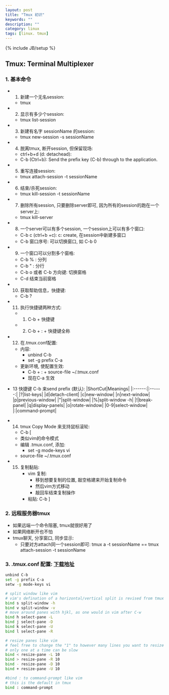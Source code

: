 ```yaml
---
layout: post
title: "Tmux 初识"
keywords: ""
description: ""
category: linux
tags: [linux. tmux]
---
```

{% include JB/setup %}

## Tmux: Terminal Multiplexer

### 1. 基本命令
* 1. 新建一个无名session: 
    * tmux
* 2. 显示有多少个session: 
    * tmux list-session
* 3. 新建有名字 sessionName 的session: 
    * tmux new-session -s sessionName
* 4. 脱离tmux, 断开session, 但保留现场:
    * ctrl+b+d (d: detachead):
    * C-b (Ctrl+b): Send the prefix key (C-b) through to the application.
* 5. 重写连接session: 
    * tmux attach-session -t sessionName
* 6. 结束/杀死session:
    * tmux kill-session -t sessionName
* 7. 删除所有session, 只要删除server即可, 因为所有的session的跑在一个server上:
    * tmux kill-server
* 8. 一个server可以有多个session, 一个session上可以有多个窗口:
    * C-b c (ctrl+b +c): c: create, 在session中新建多窗口
    * C-b 窗口序号: 可以切换窗口, 如 C-b 0
* 9. 一个窗口可以分割多个窗格:
    * C-b % : 分列
    * C-b " : 分行
    * C-b o 或者 C-b 方向键: 切换窗格
    * C-d 结束当前窗格
* 10. 获取帮助信息，快捷键:
    * C-b ?
* 11. 执行快捷键两种方式:
    * 1. C-b + 快捷键
    * 2. C-b + : + 快捷键全称
* 12. 在.tmux.conf配置:
    * 内容:
        * unbind C-b
        * set -g prefix C-a
    * 更新环境, 使配置生效:
        * C-b + : + source-file ~/.tmux.conf
        * 现在C-a 生效

* 13 快捷键 C-b 来send prefix (默认):
|ShortCut|Meanings|
|:------:|:------:|
|?|list-keys|
|d|detach-client|
|c|new-window|
|n|next-window|
|p|previous-window|
|"|split-window|
|%|split-window -h|
|!|break-panel|
|q|display-panels|
|o|rotate-window|
|0-9|select-window|
|:|command-prompt|

* 14. tmux Copy Mode 来支持鼠标滚轮:
    * C-b \[
    * 类似vim的命令模式
    * 编辑 .tmux.conf, 添加:
        * set -g mode-keys vi
    * source-file ~/.tmux.conf
* 15. 复制黏贴:
        * vim 复制:
            * 移到想要复制的位置, 敲空格建来开始复制命令
            * 然后vim方式移动
            * 敲回车结束复制操作
        * 粘贴: C-b \]

### 2. 远程服务器tmux
* 如果远端一个命令阻塞, tmux就很好用了
* 如果网络断开也不怕
* tmux聊天, 分享窗口, 同步显示:
    * 只要对方attach同一个session即可: tmux a -t sessionName == tmux attach-session -t sessionName

### 3. .tmux.conf 配置: [下载地址]({{site.url}}/confs/tmux.conf)
```bash
unbind C-b
set -g prefix C-a
setw -g mode-keys vi

# split window like vim
# vim's defination of a horizontal/vertical split is revised from tmux's
bind s split-window -h
bind v split-window -v
# move around panes with hjkl, as one would in vim after C-w
bind h select-pane -L
bind j select-pane -D
bind k select-pane -U
bind l select-pane -R

# resize panes like vim
# feel free to change the "1" to however many lines you want to resize by
# only one at a time can be slow
bind < resize-pane -L 10
bind > resize-pane -R 10
bind - resize-pane -D 10
bind + resize-pane -U 10

#bind : to command-prompt like vim
# this is the default in tmux
bind : command-prompt
```
